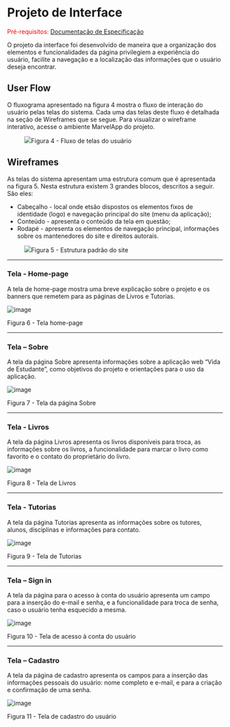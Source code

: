 
# Projeto de Interface

<span style="color:red">Pré-requisitos: <a href="https://github.com/ICEI-PUC-Minas-PMV-ADS/pmv-ads-2022-1-e1-proj-web-t3-vida-de-estudante/blob/main/docs/02-Especificação%20do%20Projeto.md"> Documentação de Especificação</a></span>

O projeto da interface foi desenvolvido de maneira que a organização dos elementos e funcionalidades da página privilegiem a experiência do usuário, facilite a navegação e a localização das informações que o usuário deseja encontrar.

## User Flow

O fluxograma apresentado na figura 4 mostra o fluxo de interação do usuário pelas telas do sistema. Cada uma das telas deste fluxo é detalhada na seção de Wireframes que se segue. Para visualizar o wireframe interativo, acesse o ambiente MarvelApp do projeto.

<figure> 
  <img src="https://user-images.githubusercontent.com/100447878/164073432-97370b51-f334-4c11-b68d-16509af219ef.png"
    <figcaption>Figura 4 - Fluxo de telas do usuário
</figure> 


## Wireframes

As telas do sistema apresentam uma estrutura comum que é apresentada na figura 5. Nesta estrutura existem 3 grandes blocos, descritos a seguir. São eles:
<ul>
  <li>Cabeçalho - local onde etsão dispostos os elementos fixos de identidade (logo) e navegação principal do site (menu da aplicação);</li>
  <li>Conteúdo - apresenta o conteúdo da tela em questão;</li>
  <li>Rodapé - apresenta os elementos de navegação principal, informações sobre os mantenedores do site e direitos autorais.</li>
</ul>

<figure> 
  <img src="https://user-images.githubusercontent.com/100447878/164074128-7b006e50-8621-4964-b0fd-07a90e626673.png"
    <figcaption>Figura 5 - Estrutura padrão do site
</figure> 
<hr>

<h3><b>Tela - Home-page</b></h3>
<p>A tela de home-page mostra uma breve explicação sobre o projeto e os banners que remetem para as páginas de Livros e Tutorias.</p>

![image](https://user-images.githubusercontent.com/100447878/164103270-effd2bef-59ad-4f11-8f5d-992d1fce148f.png) 
<p>Figura 6 - Tela home-page</p>
<hr>
<h3><b>Tela – Sobre</b></h3>
<p>A tela da página Sobre apresenta informações sobre a aplicação web “Vida de Estudante”, como objetivos do projeto e orientações para o uso da aplicação.</p>

![image](https://user-images.githubusercontent.com/100447878/164103532-492cd669-e8c0-4e3c-a016-b4089e585f0a.png)
<p>Figura 7 - Tela da página Sobre</p>
<hr>
<h3><b>Tela - Livros</b></h3>
<p>A tela da página Livros apresenta os livros disponíveis para troca, as informações sobre os livros, a funcionalidade para marcar o livro como favorito e o contato do proprietário do livro.</p>

![image](https://user-images.githubusercontent.com/100447878/164103569-22336d93-a0ad-4cd2-8797-b30f28400408.png)
<p>Figura 8 - Tela de Livros</p>
<hr>
<h3><b>Tela - Tutorias</b></h3>
<p>A tela da página Tutorias apresenta as informações sobre os tutores, alunos, disciplinas e informações para contato.</p>

![image](https://user-images.githubusercontent.com/100447878/164103593-d6f029fb-e76b-41b8-9336-5f2baf2aafcc.png)
<p>Figura 9 - Tela de Tutorias</p>
<hr>
<h3><b>Tela – Sign in</b></h3>
<p>A tela da página para o acesso à conta do usuário apresenta um campo para a inserção do e-mail e senha, e a funcionalidade para troca de senha, caso o usuário tenha esquecido a mesma.</p>

![image](https://user-images.githubusercontent.com/100447878/164103617-bbbd9668-9937-42fe-ac35-f85cf8d5abfe.png)
<p>Figura 10 - Tela de acesso à conta do usuário</p>
<hr>
<h3><b>Tela – Cadastro</b></h3>
<p>A tela da página de cadastro apresenta os campos para a inserção das informações pessoais do usuário: nome completo e e-mail, e para a criação e confirmação de uma senha.</p>

![image](https://user-images.githubusercontent.com/100447878/164103631-b62135af-59ad-42a5-b3da-44082b731c55.png)
<p>Figura 11 - Tela de cadastro do usuário</p>
